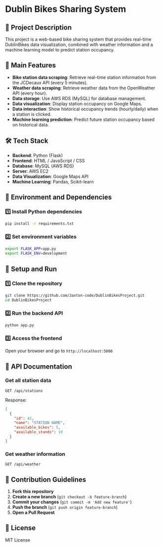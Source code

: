 # Dublin Bikes Sharing System

## 📌 Project Description
This project is a web-based bike sharing system that provides real-time DublinBikes data visualization, combined with weather information and a machine learning model to predict station occupancy.

## 🚀 Main Features
- **Bike station data scraping**: Retrieve real-time station information from the JCDecaux API (every 5 minutes).
- **Weather data scraping**: Retrieve weather data from the OpenWeather API (every hour).
- **Data storage**: Use AWS RDS (MySQL) for database management.
- **Data visualization**: Display station occupancy on Google Maps.
- **Data interaction**: Show historical occupancy trends (hourly/daily) when a station is clicked.
- **Machine learning prediction**: Predict future station occupancy based on historical data.

## 🛠️ Tech Stack
- **Backend**: Python (Flask)
- **Frontend**: HTML / JavaScript / CSS
- **Database**: MySQL (AWS RDS)
- **Server**: AWS EC2
- **Data Visualization**: Google Maps API
- **Machine Learning**: Pandas, Scikit-learn

## 💾 Environment and Dependencies
### 1️⃣ Install Python dependencies
```bash
pip install -r requirements.txt
```
### 2️⃣ Set environment variables
```bash
export FLASK_APP=app.py
export FLASK_ENV=development
```

## 📌 Setup and Run
### 1️⃣ Clone the repository
```bash
git clone https://github.com/Jaxton-code/DublinBikesProject.git
cd DublinBikesProject
```
### 2️⃣ Run the backend API
```bash
python app.py
```
### 3️⃣ Access the frontend
Open your browser and go to `http://localhost:5000`

## 🔗 API Documentation
### Get all station data
```http
GET /api/stations
```
Response:
```json
[
  {
    "id": 42,
    "name": "STATION NAME",
    "available_bikes": 5,
    "available_stands": 10
  }
]
```
### Get weather information
```http
GET /api/weather
```

## 📌 Contribution Guidelines
1. **Fork this repository**
2. **Create a new branch** (`git checkout -b feature-branch`)
3. **Commit your changes** (`git commit -m 'Add new feature'`)
4. **Push the branch** (`git push origin feature-branch`)
5. **Open a Pull Request**

## 📜 License
MIT License
